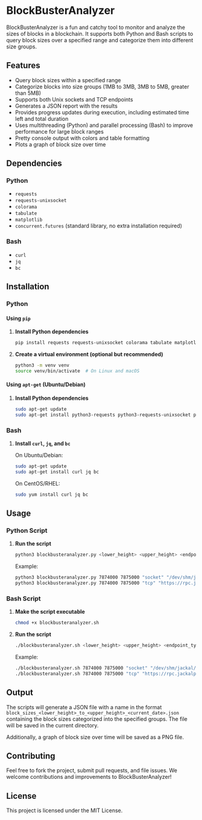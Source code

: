 # BlockBusterAnalyzer

BlockBusterAnalyzer is a fun and catchy tool to monitor and analyze the sizes of blocks in a blockchain. It supports both Python and Bash scripts to query block sizes over a specified range and categorize them into different size groups.

## Features

- Query block sizes within a specified range
- Categorize blocks into size groups (1MB to 3MB, 3MB to 5MB, greater than 5MB)
- Supports both Unix sockets and TCP endpoints
- Generates a JSON report with the results
- Provides progress updates during execution, including estimated time left and total duration
- Uses multithreading (Python) and parallel processing (Bash) to improve performance for large block ranges
- Pretty console output with colors and table formatting
- Plots a graph of block size over time

## Dependencies

### Python

- `requests`
- `requests-unixsocket`
- `colorama`
- `tabulate`
- `matplotlib`
- `concurrent.futures` (standard library, no extra installation required)

### Bash

- `curl`
- `jq`
- `bc`

## Installation

### Python

#### Using `pip`

1. **Install Python dependencies**

    ```sh
    pip install requests requests-unixsocket colorama tabulate matplotlib
    ```

2. **Create a virtual environment (optional but recommended)**

    ```sh
    python3 -m venv venv
    source venv/bin/activate  # On Linux and macOS
    ```

#### Using `apt-get` (Ubuntu/Debian)

1. **Install Python dependencies**

    ```sh
    sudo apt-get update
    sudo apt-get install python3-requests python3-requests-unixsocket python3-colorama python3-tabulate python3-matplotlib
    ```

### Bash

1. **Install `curl`, `jq`, and `bc`**

    On Ubuntu/Debian:

    ```sh
    sudo apt-get update
    sudo apt-get install curl jq bc
    ```

    On CentOS/RHEL:

    ```sh
    sudo yum install curl jq bc
    ```

## Usage

### Python Script

1. **Run the script**

    ```sh
    python3 blockbusteranalyzer.py <lower_height> <upper_height> <endpoint_type> <endpoint_url>
    ```

    Example:

    ```sh
    python3 blockbusteranalyzer.py 7874000 7875000 "socket" "/dev/shm/jackal/trpc.socket"
    python3 blockbusteranalyzer.py 7874000 7875000 "tcp" "https://rpc.jackalprotocol.com:443"
    ```

### Bash Script

1. **Make the script executable**

    ```sh
    chmod +x blockbusteranalyzer.sh
    ```

2. **Run the script**

    ```sh
    ./blockbusteranalyzer.sh <lower_height> <upper_height> <endpoint_type> <endpoint_url>
    ```

    Example:

    ```sh
    ./blockbusteranalyzer.sh 7874000 7875000 "socket" "/dev/shm/jackal/trpc.socket"
    ./blockbusteranalyzer.sh 7874000 7875000 "tcp" "https://rpc.jackalprotocol.com:443"
    ```

## Output

The scripts will generate a JSON file with a name in the format `block_sizes_<lower_height>_to_<upper_height>_<current_date>.json` containing the block sizes categorized into the specified groups. The file will be saved in the current directory.

Additionally, a graph of block size over time will be saved as a PNG file.

## Contributing

Feel free to fork the project, submit pull requests, and file issues. We welcome contributions and improvements to BlockBusterAnalyzer!

## License

This project is licensed under the MIT License.
